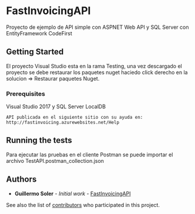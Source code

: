 # FastInvoicingAPI

Proyecto de ejemplo de API simple con ASPNET Web API y SQL Server con EntityFramework CodeFirst

## Getting Started

El proyecto Visual Studio esta en la rama Testing, una vez descargado el proyecto se debe restaurar los paquetes nuget haciedo click derecho en la solucion => Restaurar paquetes Nuget.

### Prerequisites

Visual Studio 2017 y SQL Server LocalDB

```
API publicada en el siguiente sitio con su ayuda en: http://fastinvoicing.azurewebsites.net/Help 
```

## Running the tests

Para ejecutar las pruebas en el cliente Postman se puede importar el archivo TestAPI.postman_collection.json

## Authors

* **Guillermo Soler** - *Initial work* - [FastInvoicingAPI](https://github.com/gsolerpy)

See also the list of [contributors](https://github.com/gsolerpy/FastInvoicingAPI/contributors) who participated in this project.
